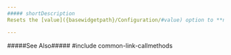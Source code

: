 ```yaml
---
##### shortDescription
Resets the [value]({basewidgetpath}/Configuration/#value) option to **null**.

---
```

#####See Also#####
#include common-link-callmethods